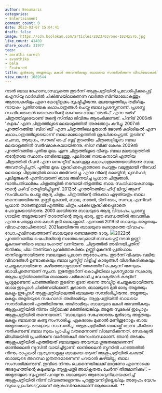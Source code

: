```yaml
---
author: Beaumaris
categories:
- Entertainment
comment_count: 0
date: 2023-03-07 15:04:41
draft: false
image: https://cdn.boolokam.com/articles/2023/03/ooo-1024x576.jpg
like_count: 41489
share_count: 31977
tags:
- amrutha suresh
- avanthika
- bala
- Featured
title: മുൻഭാര്യ അമൃതയും മകൾ അവന്തികയും ബാലയെ സന്ദർശിക്കുന്ന വീഡിയോകൾ വൈറലാകുന്നു
view_count: 1089544
---
```


നടൻ ബാല ദേഹാസ്വാസ്ഥ്യത്തെ തുടർന്ന് ആശുപത്രിയിൽ പ്രവേശിപ്പിക്കപ്പെട്ട് ഐസിയു വാർഡിൽ ചികിത്സയിലാണെന്ന വാർത്ത സിനിമാലോകത്തും ആരാധകരിലും ഏറെ കോളിളക്കം സൃഷ്ടിച്ചിരുന്നു. മലയാളത്തിലും തമിഴിലും നായക- പ്രതിനായക കഥാപാത്രങ്ങൾ ചെയ്ത ബാല പ്രശസ്തനാണ്. പ്രശസ്ത സംവിധായകന്‍ ജയകുമാറിന്റെ മകനായ ബാല 'അൻപ്' എന്ന തമിഴ് ചിത്രത്തിലൂടെയാണ് തന്റെ സിനിമാ ജീവിതം ആരംഭിക്കുന്നത്. പിന്നീട് 2006ല്‍ 'കളഭം' എന്ന ചിത്രത്തിലൂടെ മലയാളത്തില്‍ അരങ്ങേറ്റം കുറിച്ചു. 2007ല്‍ പുറത്തിറങ്ങിയ 'ബിഗ് ബി' എന്ന ചിത്രത്തിലെ മുരുഗന്‍ ജോണ്‍ കുരിശിങ്കല്‍ എന്ന കഥാപാത്രത്തിലൂടെയാണ് ബാല മലയാളത്തില്‍ ശ്രദ്ധിക്കപ്പെട്ടത്. തുടര്‍ന്ന്‌ ചെമ്പട, ആയുധം, സൗണ്ട് ഓഫ് ബൂട്ട് തുടങ്ങിയ ചിത്രങ്ങളിലൂടെ ബാല മലയാളത്തില്‍ സജീവമാകുകയായിരുന്നു. ബിഗ് ബിക്ക് ശേഷം 2009ല്‍ പുറത്തിറങ്ങിയ പുതിയ മുഖം എന്ന ചിത്രത്തിലൂടെ വീണ്ടും ബാല മലയാളത്തില്‍ തന്റേതായ സ്ഥാനം നേടിയെടുത്തു. പൃഥ്വിരാജ് നായകനായി എത്തിയ ചിത്രത്തില്‍ ദീപന്‍ എന്ന നെഗറ്റീവ് ഷേഡുള്ള കഥാപാത്രത്തെയായിരുന്നു ബാല അവതരിപ്പിച്ചത്. പുതിയ മുഖം ശ്രദ്ധിക്കപ്പെട്ടതോടെ ചെറുതും വലുതുമായി നിരവധി മലയാള ചിത്രങ്ങളില്‍ ബാല അഭിനയിച്ചു. എന്നു നിന്റെ മൊയ്തീന്‍, ലൂസിഫര്‍, പുലിമുരുകന്‍ എന്നിവയാണ് ബാല അഭിനയിച്ച പ്രധാന ചിത്രങ്ങള്‍. നാല്‍പതിധലികം ചിത്രങ്ങളില്‍ നടനായി തിളങ്ങിയ ബാല സംവിധായകനായും തന്റെ കഴിവ് തെളിയിച്ചിട്ടുണ്ട്. 2012ല്‍ പുറത്തിറങ്ങിയ ഹിറ്റ് ലിസ്റ്റ് ആണ് സംവിധാനം ചെയ്ത ആദ്യ ചിത്രം. ചിത്രത്തിന്റെ തിരക്കഥ എഴുതിയതും ബാല തന്നെയായിരുന്നു. ഉണ്ണി മുകുന്ദന്‍, ബാല, നരേന്‍, ടിനി ടോം, സന്ധ്യ എന്നിവര്‍ പ്രധാന താരങ്ങളായി എത്തിയ ചിത്രം പക്ഷേ ശ്രദ്ധിക്കപ്പെടാതെ പോവുകയായിരുന്നു. 2000 ലായിരുന്നു ബാലയുടെ ആദ്യ വിവാഹം. പ്രശസ്ത ഗായിത അമൃതയാണ് താരത്തിന്റെ ആദ്യ ഭാര്യ. ഈ ബന്ധത്തില്‍ അവന്തിക എന്നു പേരുള്ള ഒരു മകള്‍ കൂടി ബാലയ്ക്കുണ്ട്. എന്നാല്‍ 2019ല്‍ ബാലയും അമൃതയും വിവാഹമോചിതരായി. 2021ലായിരുന്നു ബാലയുടെ രണ്ടാമത്തെ വിവാഹം. ഡോ.എലിസബത്താണ് ബാലയുടെ രണ്ടാമത്തെ ഭാര്യ. ![](https://cdn.boolokam.com/articles/2023/03/ooo-1024x576.jpg)2022ല്‍ പുറത്തിറങ്ങിയ ഷെഫീക്കിന്റെ സന്തോഷവുമായി ബന്ധപ്പെട്ട് നടന്‍ ഉണ്ണി മുകുന്ദനെതിരെ ബാല രംഗത്ത് വന്നിരുന്നു. ചിത്രത്തില്‍ അഭിനയിച്ചതിന് തനിക്കും, ചില അണിയറ പ്രവര്‍ത്തകര്‍ക്കും ഉണ്ണി മുകുന്ദന്‍ പ്രതിഫലം തന്നില്ലെന്നായിരുന്നു ബാലയുടെ പ്രധാന ആരോപണം. തുടര്‍ന്ന് വിഷയം വലിയ വിവാദങ്ങള്‍ ഉണ്ടാക്കുകയും ബാല പ്രസ്മീറ്റ് വിളിച്ച് കാര്യങ്ങള്‍ വിശദീകരിക്കുകയും ചെയ്യുകയായിരുന്നു. കഴിഞ്ഞയാഴ്ചയാണ് താരത്തിന് പെട്ടെന്ന് അസുഖം ബാധിച്ചതെന്നാണ് സൂചന. ഇതേതുടർന്ന് കൊച്ചിയിലെ പ്രശസ്തമായ സ്വകാര്യ ആശുപത്രിയിലെത്തിയ ബാലയെ പരിശോധിച്ച ഡോക്ടര്മാർ കരളിന് പ്രശ്നമുണ്ടെന്ന് പറഞ്ഞതിനെ തുടര്ന്ന് ഉടന് തന്നെ അഡ്മിറ്റ് ചെയ്യുകയായിരുന്നു. ബാല ഇപ്പോൾ ചികിത്സയിലാണ്. കൂടാതെ, ബാലയുടെ മുൻ ഭാര്യ അമൃതയും മകളും ഇപ്പോൾ ആശുപത്രിയിലെത്തി ബാലയെ സന്ദർശിച്ചിരുന്നു .അമൃതയും മകളും അമൃതയുടെ സഹോദരി അഭിരാമിയും ആശുപത്രിയിൽ ബാലയെ സന്ദർശിക്കാൻ എത്തിയിരുന്നു. അഭിരാമിയും ബാലയുടെ മകൾ അവന്തികയും ആശുപത്രിയിൽ നിന്നും വീട്ടിലേക്ക് മടങ്ങിയെങ്കിലും അമൃത സുരേഷ് ഇപ്പോഴും ആശുപത്രിയിൽ തന്നെയാണ്.  ‘‘ബാലയുടെ സഹോദരനും മുൻഭാര്യ അമൃതയും മകളും ബാലയെ കണ്ടു സംസാരിച്ചു. ഏകദേശം മുക്കാൽ മണിക്കൂറോളം ബാല അമൃതയോടും മകളോടും സംസാരിച്ചു. ആശുപത്രിയിൽ ബാലയ്ക്ക് വേണ്ട ചികിത്സ നൽകുന്നുണ്ട്.ബാല സുഖം പ്രാപിച്ചു വരുമെന്നാണ് വിശ്വസിക്കുന്നത്. സോഷ്യൽ മീഡിയയിൽ പ്രചരിക്കുന്ന വാർത്തകൾ അസംബന്ധമാണ്. ഞാൻ അടക്കം ആശുപത്രിയിൽ എത്തിയത് ബാലയുടെ അവസ്ഥ ഗുരുതരമാണെന്ന് ഓൺലൈൻ ന്യൂസിൽ വായിച്ചിട്ടാണ്. ഓൺലൈൻ ന്യൂസിൽ പറഞ്ഞതിൽ നിന്നും രാപ്പകൽ വ്യത്യാസമുള്ള ബാലയെ ആണ് ആശുപത്രിയിൽ കണ്ടത്. ബാലയുടെ അവസ്ഥ ഗുരുതരമാണെന്ന് പറയാൻ കഴിയില്ല, ബാല സംസാരിക്കുന്നുണ്ട്. ഇവിടെ നിന്നും ചെന്നൈയിലേക്ക് മാറ്റണോ എന്നൊക്കെ അദ്ദേഹത്തിന്റെ കുടുംബവും ആശുപത്രി അധികൃതരും ചേർന്ന് തീരുമാനിക്കും’’. – അമൃതയുടെ സുഹൃത്ത് പറയുന്നു. ബാലയുടെ ആരോഗ്യനിലയെക്കുറിച്ച് ആശുപത്രിയിൽ നിന്ന് വിവരങ്ങളൊന്നും പുറത്തുവന്നിട്ടില്ലെങ്കിലും അദ്ദേഹം വേഗം സുഖം പ്രാപിക്കട്ടെയെന്ന് ആശംസിക്കുകയാണ് ആരാധകർ.  ﻿ **